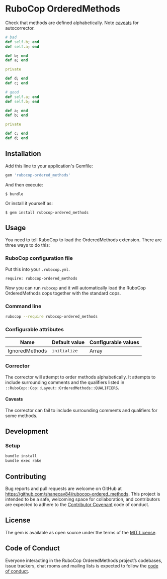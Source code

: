 # RuboCop OrderedMethods

Check that methods are defined alphabetically. Note [caveats](#caveats) for
autocorrector.

```ruby
# bad
def self.b; end
def self.a; end

def b; end
def a; end

private

def d; end
def c; end

# good
def self.a; end
def self.b; end

def a; end
def b; end

private

def c; end
def d; end
```

## Installation

Add this line to your application's Gemfile:

```ruby
gem 'rubocop-ordered_methods'
```

And then execute:

    $ bundle

Or install it yourself as:

    $ gem install rubocop-ordered_methods

## Usage

You need to tell RuboCop to load the OrderedMethods extension. There are three
ways to do this:

### RuboCop configuration file

Put this into your `.rubocop.yml`.

```
require: rubocop-ordered_methods
```

Now you can run `rubocop` and it will automatically load the RuboCop OrderedMethods
cops together with the standard cops.

### Command line

```bash
rubocop --require rubocop-ordered_methods
```

### Configurable attributes

Name | Default value | Configurable values
--- | --- | ---
IgnoredMethods | `initialize` | Array

### Corrector

The corrector will attempt to order methods alphabetically. It attempts to
include surrounding comments and the qualifiers listed in
`::RuboCop::Cop::Layout::OrderedMethods::QUALIFIERS`.

#### Caveats
The corrector can fail to include surrounding comments and qualifiers for some
methods.

## Development

### Setup

```bash
bundle install
bundle exec rake
```

## Contributing

Bug reports and pull requests are welcome on GitHub at https://github.com/shanecav84/rubocop-ordered_methods. This project is intended to be a safe, welcoming space for collaboration, and contributors are expected to adhere to the [Contributor Covenant](http://contributor-covenant.org) code of conduct.

## License

The gem is available as open source under the terms of the [MIT License](https://opensource.org/licenses/MIT).

## Code of Conduct

Everyone interacting in the RuboCop OrderedMethods project’s codebases, issue trackers, chat rooms and mailing lists is expected to follow the [code of conduct](https://github.com/shanecav84/rubocop-ordered_methods/blob/master/CODE_OF_CONDUCT.md).
